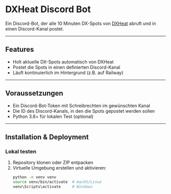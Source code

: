 # DXHeat Discord Bot

Ein Discord-Bot, der alle 10 Minuten DX-Spots von [DXHeat](https://dxheat.com/dxc/) abruft und in einen Discord-Kanal postet.

---

## Features

- Holt aktuelle DX-Spots automatisch von DXHeat
- Postet die Spots in einen definierten Discord-Kanal
- Läuft kontinuierlich im Hintergrund (z.B. auf Railway)

---

## Voraussetzungen

- Ein Discord-Bot-Token mit Schreibrechten im gewünschten Kanal
- Die ID des Discord-Kanals, in den die Spots gepostet werden sollen
- Python 3.8+ für lokalen Test (optional)

---

## Installation & Deployment

### Lokal testen

1. Repository klonen oder ZIP entpacken  
2. Virtuelle Umgebung erstellen und aktivieren:
   ```bash
   python -m venv venv
   source venv/bin/activate  # macOS/Linux
   venv\Scripts\activate     # Windows
